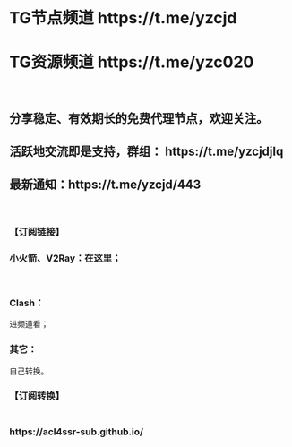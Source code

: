</br>
<h1 strong>TG节点频道 https://t.me/yzcjd </h1>
<h1 strong>TG资源频道 https://t.me/yzc020 </h1>
<br>
<h2 strong>分享稳定、有效期长的免费代理节点，欢迎关注。</h2>
<h2 strong>活跃地交流即是支持，群组： https://t.me/yzcjdjlq </h2>
<h2 strong>最新通知：https://t.me/yzcjd/443 </h2>
<br>
<h3 strong>【订阅链接】<h3>
<h3 font-weight:bold>小火箭、V2Ray：在这里；</h3><br>
<h3 font-weight:bold>Clash：</h3>进频道看；<br>
<h3 font-weight:bold>其它：</h3>自己转换。<br>
<h3 strong>【订阅转换】<h3><br>
https://acl4ssr-sub.github.io/
